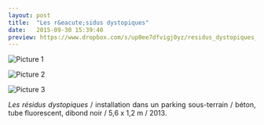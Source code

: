 ```yaml
---
layout: post
title:  "Les r&eacute;sidus dystopiques"
date:   2015-09-30 15:39:40
preview: https://www.dropbox.com/s/up0ee7dfvigj0yz/residus_dystopiques_preview.jpg?raw=1
---
```


![Picture 1](https://www.dropbox.com/s/m9v37zljrocbs2t/residus_dystopiques.jpg?raw=1)

![Picture 2]()

![Picture 3]()

<p style="text-align:justify">
<span style="font-style: italic;">Les r&eacute;sidus dystopiques</span>   / installation dans un parking sous-terrain / b&eacute;ton, tube fluorescent, dibond noir / 5,6 x 1,2 m / 2013.
</p>